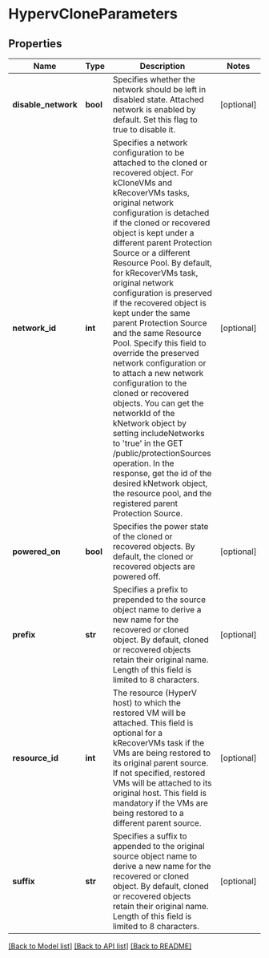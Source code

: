 # HypervCloneParameters

## Properties
Name | Type | Description | Notes
------------ | ------------- | ------------- | -------------
**disable_network** | **bool** | Specifies whether the network should be left in disabled state. Attached network is enabled by default. Set this flag to true to disable it. | [optional] 
**network_id** | **int** | Specifies a network configuration to be attached to the cloned or recovered object. For kCloneVMs and kRecoverVMs tasks, original network configuration is detached if the cloned or recovered object is kept under a different parent Protection Source or a different Resource Pool. By default, for kRecoverVMs task, original network configuration is preserved if the recovered object is kept under the same parent Protection Source and the same Resource Pool. Specify this field to override the preserved network configuration or to attach a new network configuration to the cloned or recovered objects. You can get the networkId of the kNetwork object by setting includeNetworks to &#39;true&#39; in the GET /public/protectionSources operation. In the response, get the id of the desired kNetwork object, the resource pool, and the registered parent Protection Source. | [optional] 
**powered_on** | **bool** | Specifies the power state of the cloned or recovered objects. By default, the cloned or recovered objects are powered off. | [optional] 
**prefix** | **str** | Specifies a prefix to prepended to the source object name to derive a new name for the recovered or cloned object. By default, cloned or recovered objects retain their original name. Length of this field is limited to 8 characters. | [optional] 
**resource_id** | **int** | The resource (HyperV host) to which the restored VM will be attached.  This field is optional for a kRecoverVMs task if the VMs are being restored to its original parent source. If not specified, restored VMs will be attached to its original host. This field is mandatory if the VMs are being restored to a different parent source. | [optional] 
**suffix** | **str** | Specifies a suffix to appended to the original source object name to derive a new name for the recovered or cloned object. By default, cloned or recovered objects retain their original name. Length of this field is limited to 8 characters. | [optional] 

[[Back to Model list]](../README.md#documentation-for-models) [[Back to API list]](../README.md#documentation-for-api-endpoints) [[Back to README]](../README.md)


